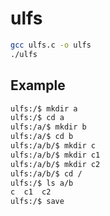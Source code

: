# ulfs
```bash
gcc ulfs.c -o ulfs
./ulfs
```
## Example
```bash
ulfs:/$ mkdir a
ulfs:/$ cd a
ulfs:/a/$ mkdir b
ulfs:/a/$ cd b
ulfs:/a/b/$ mkdir c
ulfs:/a/b/$ mkdir c1
ulfs:/a/b/$ mkdir c2
ulfs:/a/b/$ cd /
ulfs:/$ ls a/b
c  c1  c2  
ulfs:/$ save
```
